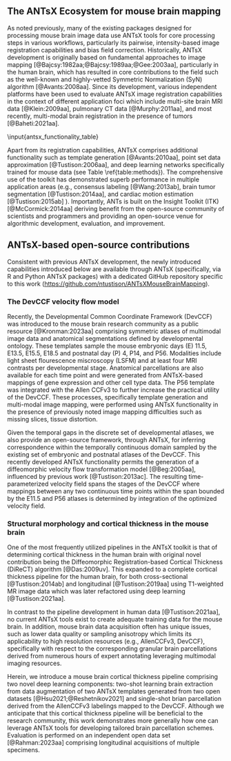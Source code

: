 
## The ANTsX Ecosystem for mouse brain mapping 

As noted previously, many of the existing packages designed for processing mouse
brain image data use ANTsX tools for core processing steps in various workflows,
particularly its pairwise, intensity-based image registration capabilities and
bias field correction. Historically, ANTsX development is originally based on
fundamental approaches to image mapping
[@Bajcsy:1982aa;@Bajcsy:1989aa;@Gee:2003aa], particularly in the human brain,
which has resulted in core contributions to the field such as the well-known and
highly-vetted Symmetric Normalization (SyN) algorithm [@Avants:2008aa].  Since
its development, various independent platforms have been used to evaluate ANTsX
image registration capabilities in the context of different application foci
which include multi-site brain MRI data [@Klein:2009aa], pulmonary CT data
[@Murphy:2011aa], and most recently, multi-modal brain registration in the
presence of tumors [@Baheti:2021aa]. 

\input{antsx_functionality_table}

Apart from its registration capabilities, ANTsX comprises additional
functionality such as template generation [@Avants:2010aa], point set data
approximation [@Tustison:2006aa], and deep learning networks specifically
trained for mouse data (see Table \ref{table:methods}). The comprehensive use of
the toolkit has demonstrated superb performance in multiple application areas
(e.g., consensus labeling [@Wang:2013ab], brain tumor segmentation
[@Tustison:2014aa], and cardiac motion estimation [@Tustison:2015ab] ).
Importantly, ANTs is built on the Insight Toolkit (ITK) [@McCormick:2014aa]
deriving benefit from the open-source community of scientists and programmers
and providing an open-source venue for algorithmic development, evaluation, and
improvement.

<!-- 

\begin{figure}[!htb]
\centering
\makebox[\textwidth][c]{\includegraphics[width=1.2\textwidth]{Figures/pipeline3.png}}%
\caption{
Illustration of a mouse brain template generation workflow and related
template-based applications demonstrating the utility of different ANTsX tools,
specifically in the development of the DevCCF atlas. After imaging acquisition
of the study population, various preprocessing steps are applied to the imaging
data such as bias correction, denoising, and brain extraction for gene
expression mapping.  Also illustrated is the generation of the associated
velocity flow model for continuous spatiotemporal mapping interpolating the
sampled time points of the DevCCF.
}
\label{fig:pipeline}
\end{figure} 

-->

## ANTsX-based open-source contributions

Consistent with previous ANTsX development, the newly introduced capabilities
introduced below are available through ANTsX (specifically, via R and Python
ANTsX packages) with a dedicated GitHub repository specific to this work
(https://github.com/ntustison/ANTsXMouseBrainMapping).

### The DevCCF velocity flow model

Recently, the Developmental Common Coordinate Framework (DevCCF) was introduced
to the mouse brain research community as a public resource [@Kronman:2023aa]
comprising symmetric atlases of multimodal image data and anatomical
segmentations defined by developmental ontology.  These templates sample the
mouse embryonic days (E) 11.5, E13.5, E15.5, E18.5 and postnatal day (P) 4, P14,
and P56.  Modalities include light sheet flourescence miscroscopy (LSFM) and at
least four MRI contrasts per developmental stage.  Anatomical parcellations are
also available for each time point and were generated from ANTsX-based mappings
of gene expression and other cell type data.  The P56 template was integrated
with the Allen CCFv3 to further increase the practical utility of the DevCCF.
These processes, specifically template generation and multi-modal image mapping,
were performed using ANTsX functionality in the presence of previously noted
image mapping difficulties such as missing slices, tissue distortion.  

Given the temporal gaps in the discrete set of developmental atlases, we also
provide an open-source framework, through ANTsX, for inferring correspondence
within the temporally continuous domain sampled by the existing set of embryonic
and postnatal atlases of the DevCCF.  This recently developed ANTsX
functionality permits the generation of a diffeomorphic velocity flow
transformation model [@Beg:2005aa], influenced by previous work
[@Tustison:2013ac].  The resulting time-parameterized velocity field spans the
stages of the DevCCF where mappings between any two continuous time points
within the span bounded by the E11.5 and P56 atlases is determined by
integration of the optimized velocity field. 

### Structural morphology and cortical thickness in the mouse brain

One of the most frequently utilized pipelines in the ANTsX toolkit is that of
determining cortical thickness in the human brain with original novel
contribution being the Diffeomorphic Registration-based Cortical Thickness
(DiReCT) algorithm [@Das:2009uv].  This expanded to a complete cortical
thickness pipeline for the human braiņ, for both cross-sectional
[@Tustison:2014ab] and longitudinal [@Tustison:2019aa] using T1-weighted MR
image data which was later refactored using deep learning [@Tustison:2021aa].

In contrast to the pipeline development in human data [@Tustison:2021aa], no
current ANTsX tools exist to create adequate training data for the mouse brain.
In addition, mouse brain data acquisition often has unique issues, such as lower
data quality or sampling anisotropy which limits its applicability to high
resolution resources (e.g., AllenCCFv3, DevCCF), specifically with respect to
the corresponding granular brain parcellations derived from numerous hours of
expert annotating leveraging multimodal imaging resources.

Herein, we introduce a mouse brain cortical thickness pipeline comprising two
novel deep learning components:  two-shot learning brain extraction from data
augmentation of two ANTsX templates generated from two open datasets
[@Hsu2021;@Reshetnikov2021] and single-shot brian parcellation derived from the
AllenCCFv3 labelings mapped to the DevCCF.  Although we anticipate that this
cortical thickness pipeline will be beneficial to the research community, this
work demonstrates more generally how one can leverage ANTsX tools for developing
tailored brain parcellation schemes.  Evaluation is performed on an independent
open data set [@Rahman:2023aa] comprising longitudinal acquisitions of
multiple specimens.  


